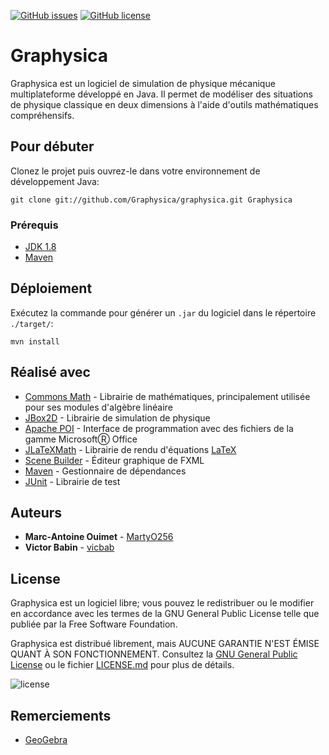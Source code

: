 [![GitHub issues](https://img.shields.io/github/issues/Graphysica/graphysica.svg)](https://github.com/Graphysica/graphysica/issues) [![GitHub license](https://img.shields.io/github/license/Graphysica/graphysica.svg)](https://github.com/Graphysica/graphysica/blob/master/LICENSE)
# Graphysica

Graphysica est un logiciel de simulation de physique mécanique multiplateforme développé en Java. Il permet de modéliser des situations de physique classique en deux dimensions à l'aide d'outils mathématiques compréhensifs.

## Pour débuter

Clonez le projet puis ouvrez-le dans votre environnement de développement Java:

`git clone git://github.com/Graphysica/graphysica.git Graphysica`

### Prérequis

* [JDK 1.8](http://www.oracle.com/technetwork/java/javase/downloads/jdk8-downloads-2133151.html)
* [Maven](https://maven.apache.org/)

## Déploiement

Exécutez la commande pour générer un `.jar` du logiciel dans le répertoire `./target/`:

`mvn install`

## Réalisé avec

* [Commons Math](http://commons.apache.org/proper/commons-math/) - Librairie de mathématiques, principalement utilisée pour ses modules d'algèbre linéaire
* [JBox2D](http://www.jbox2d.org/) - Librairie de simulation de physique
* [Apache POI](https://poi.apache.org/) - Interface de programmation avec des fichiers de la gamme MicrosoftⓇ Office
* [JLaTeXMath](https://github.com/opencollab/jlatexmath) - Librairie de rendu d'équations [LaTeX](https://www.latex-project.org/)
* [Scene Builder](http://gluonhq.com/products/scene-builder/) - Éditeur graphique de FXML
* [Maven](https://maven.apache.org/) - Gestionnaire de dépendances
* [JUnit](https://junit.org) - Librairie de test

## Auteurs

* **Marc-Antoine Ouimet** - [MartyO256](https://github.com/MartyO256)
* **Victor Babin** - [vicbab](https://github.com/vicbab)

## License

Graphysica est un logiciel libre; vous pouvez le redistribuer ou le modifier en accordance avec les termes de la 
GNU General Public License telle que publiée par la Free Software Foundation.

Graphysica est distribué librement, mais AUCUNE GARANTIE N'EST ÉMISE QUANT À SON FONCTIONNEMENT.
Consultez la [GNU General Public License](https://www.gnu.org/licenses/gpl-3.0.en.html) ou le fichier [LICENSE.md](https://github.com/Graphysica/graphysica/blob/master/LICENSE) pour plus de détails.

![license](https://www.gnu.org/graphics/gplv3-127x51.png)

## Remerciements

* [GeoGebra](https://www.geogebra.org)
